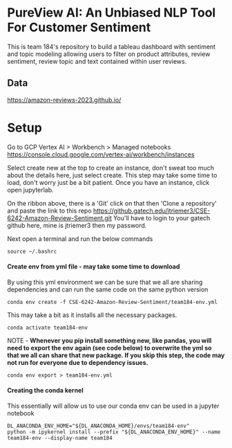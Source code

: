 
# PureView AI: An Unbiased NLP Tool For Customer Sentiment

This is team 184's repository to build a tableau dashboard with sentiment and topic modeling allowing users to filter on product attributes, review sentiment, review topic and text contained within user reviews. 

## Data 
https://amazon-reviews-2023.github.io/


# Setup 

Go to GCP Vertex AI > Workbench > Managed notebooks https://console.cloud.google.com/vertex-ai/workbench/instances

Select create new at the top to create an instance, don't sweat too much about the details here, just select create. This step may take some time to load, don't worry just be a bit patient. Once you have an instance, click open jupyterlab.

On the ribbon above, there is a 'Git' click on that then 'Clone a repository' and paste the link to this repo https://github.gatech.edu/jtriemer3/CSE-6242-Amazon-Review-Sentiment.git 
You'll have to login to your gatech github here, mine is jtriemer3 then my password.

Next open a terminal and run the below commands

```
source ~/.bashrc
```
#### Create env from yml file - may take some time to download
By using this yml environment we can be sure that we all are sharing dependencies and can run the same code on the same python version 

```
conda env create -f CSE-6242-Amazon-Review-Sentiment/team184-env.yml
```
This may take a bit as it installs all the necessary packages.
```
conda activate team184-env
```

NOTE - **Whenever you pip install something new, like pandas, you will need to export the env again (see code below) to overwrite the yml so that we all can share that new package. If you skip this step, the code may not run for everyone due to dependency issues.**

```
conda env export > team184-env.yml
```

#### Creating the conda kernel
This essentially will allow us to use our conda env can be used in a jupyter notebook
```
DL_ANACONDA_ENV_HOME="${DL_ANACONDA_HOME}/envs/team184-env"
python -m ipykernel install --prefix "${DL_ANACONDA_ENV_HOME}" --name team184-env --display-name team184
```
